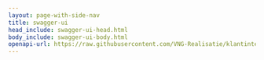 ```yaml
---
layout: page-with-side-nav
title: swagger-ui
head_include: swagger-ui-head.html
body_include: swagger-ui-body.html
openapi-url: https://raw.githubusercontent.com/VNG-Realisatie/klantinteracties/main/docs/api_familie_varianten/variant4-lees/openapi.yaml
---
```

<div id="swagger-ui"></div>
